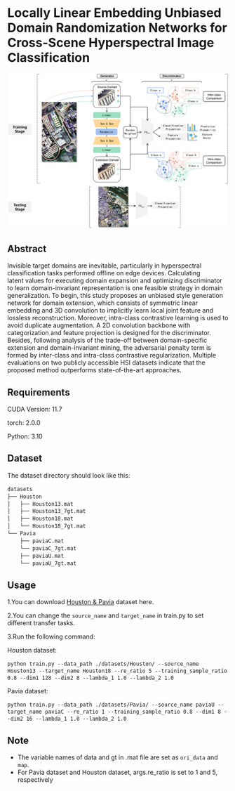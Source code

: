 # Locally Linear Embedding Unbiased Domain Randomization Networks for Cross-Scene Hyperspectral Image Classification

<p align='center'>
  <img src='abstract_00.png' width="800px">
</p>

## Abstract

Invisible target domains are inevitable, particularly in hyperspectral classification tasks performed offline on edge devices. Calculating latent values for executing domain expansion and optimizing discriminator to learn domain-invariant representation is one feasible strategy in domain generalization. To begin, this study proposes an unbiased style generation network for domain extension, which consists of symmetric linear embedding and 3D convolution to implicitly learn local joint feature and lossless reconstruction. Moreover, intra-class contrastive learning is used to avoid duplicate augmentation. A 2D convolution backbone with categorization and feature projection is designed for the discriminator. Besides, following analysis of the trade-off between domain-specific extension and domain-invariant mining, the adversarial penalty term is formed by inter-class and intra-class contrastive regularization. Multiple evaluations on two publicly accessible HSI datasets indicate that the proposed method outperforms state-of-the-art approaches.
## Requirements

CUDA Version: 11.7

torch: 2.0.0

Python: 3.10

## Dataset

The dataset directory should look like this:

```bash
datasets
├── Houston
│   ├── Houston13.mat
│   ├── Houston13_7gt.mat
│   ├── Houston18.mat
│   └── Houston18_7gt.mat
└── Pavia
    ├── paviaC.mat
    └── paviaC_7gt.mat
    ├── paviaU.mat
    └── paviaU_7gt.mat

```

## Usage

1.You can download [Houston &amp; Pavia](https://drive.google.com/drive/folders/1No-DNDT9P1HKsM9QKKJJzat8A1ZhVmmz?usp=drive_link) dataset here.

2.You can change the `source_name` and `target_name` in train.py to set different transfer tasks.

3.Run the following command:

Houston dataset:
```
python train.py --data_path ./datasets/Houston/ --source_name Houston13 --target_name Houston18 --re_ratio 5 --training_sample_ratio 0.8 --dim1 128 --dim2 8 --lambda_1 1.0 --lambda_2 1.0
```
Pavia dataset:
```
python train.py --data_path ./datasets/Pavia/ --source_name paviaU --target_name paviaC --re_ratio 1 --training_sample_ratio 0.8 --dim1 8 --dim2 16 --lambda_1 1.0 --lambda_2 1.0
```

## Note

- The variable names of data and gt in .mat file are set as `ori_data` and `map`.
- For Pavia dataset and Houston dataset, args.re_ratio is set to 1 and 5, respectively
